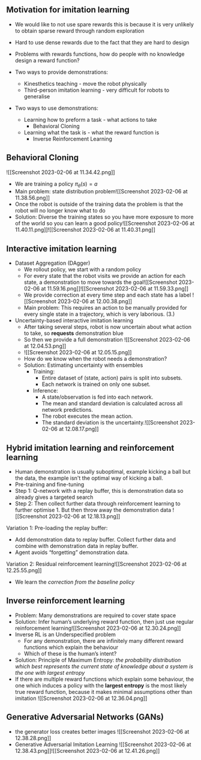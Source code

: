 
## Motivation for imitation learning

- We would like to not use spare rewards this is because it is very unlikely to obtain sparse reward through random exploration
- Hard to use dense rewards due to the fact that they are hard to design 
- Problems with rewards functions, how do people with no knowledge design a reward function?

- Two ways to provide demonstrations:
	- Kinesthetics teaching - move the robot physically
	- Third-person imitation learning - very difficult for robots to generalise
- Two ways to use demonstrations:
	- Learning how to preform a task - what actions to take
		- Behavioral Cloning
	- Learning what the task is - what the reward function is
		- Inverse Reinforcement Learning

## Behavioral Cloning
![[Screenshot 2023-02-06 at 11.34.42.png]]
- We are training a policy $\pi_{\theta}(s)=a$
- Main problem: state distribution problem![[Screenshot 2023-02-06 at 11.38.56.png]]
- Once the robot is outside of the training data the problem is that the robot will no longer know what to do 
- Solution: Diverse the training states so you have more exposure to more of the world so you can learn a good policy![[Screenshot 2023-02-06 at 11.40.11.png]]![[Screenshot 2023-02-06 at 11.40.31.png]]
## Interactive imitation learning

- Dataset Aggregation (DAgger)
	- We rollout policy, we start with a random policy
	- For every state that the robot visits we provide an action for each state, a demonstration to move towards the goal![[Screenshot 2023-02-06 at 11.59.16.png]]![[Screenshot 2023-02-06 at 11.59.33.png]]
	- We provide correction at every time step and each state has a label ![[Screenshot 2023-02-06 at 12.00.38.png]]
	- Main problem: This requires an action to be manually provided for every single state in a trajectory, which is very laborious. (3.)
- Uncertainty-based interactive imitation learning
	- After taking several steps, robot is now uncertain about what action to take, so **requests** demonstration blue
	- So then we provide a full demonstration ![[Screenshot 2023-02-06 at 12.04.53.png]]
	- ![[Screenshot 2023-02-06 at 12.05.15.png]]
	- How do we know when the robot needs a demonstration? 
	- Solution: Estimating uncertainty with ensembles
		- Training: 
			- Entire dataset of (state, action) pairs is split into subsets. 
			- Each network is trained on only one subset.
		- Inference: 
			- A state/observation is fed into each network. 
			- The mean and standard deviation is calculated across all network predictions. 
			- The robot executes the mean action. 
			- The standard deviation is the uncertainty.![[Screenshot 2023-02-06 at 12.08.17.png]]

## Hybrid imitation learning and reinforcement learning

- Human demonstration is usually suboptimal, example kicking a ball but the data, the example isn't the optimal way of kicking a ball.
- Pre-training and fine-tuning
- Step 1: Q-network with a replay buffer, this is demonstration data so already gives a targeted search 
- Step 2: Then collect further data through reinforcement learning to further optimise 1. But then throw away the demonstration data 
![[Screenshot 2023-02-06 at 12.18.13.png]]

Variation 1: Pre-loading the replay buffer:
-  Add demonstration data to replay buffer. Collect further data and combine with demonstration data in replay buffer.
- Agent avoids “forgetting” demonstration data.

Variation 2: Residual reinforcement learning![[Screenshot 2023-02-06 at 12.25.55.png]]
- We learn the *correction from the baseline policy*

## Inverse reinforcement learning

- Problem: Many demonstrations are required to cover state space 
- Solution: Infer human’s underlying reward function, then just use regular reinforcement learning![[Screenshot 2023-02-06 at 12.30.24.png]]
- Inverse RL is an Underspecified problem 
	- For any demonstration, there are infinitely many different reward functions which explain the behaviour
	- Which of these is the human’s intent?
- Solution: Principle of Maximum Entropy: *the probability distribution which best represents the current state of knowledge about a system is the one with largest entropy*
- If there are multiple reward functions which explain some behaviour, the one which induces a policy with the **largest entropy** is the most likely true reward function, because it makes minimal assumptions other than imitation
![[Screenshot 2023-02-06 at 12.36.04.png]]
## Generative Adversarial Networks (GANs)
- the generator loss creates better images
![[Screenshot 2023-02-06 at 12.38.28.png]]
- Generative Adversarial Imitation Learning
![[Screenshot 2023-02-06 at 12.38.43.png]]![[Screenshot 2023-02-06 at 12.41.26.png]]


